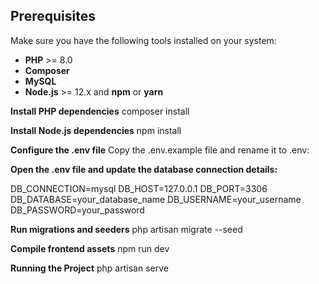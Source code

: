 
## Prerequisites

Make sure you have the following tools installed on your system:

- **PHP** >= 8.0
- **Composer**
- **MySQL**
- **Node.js** >= 12.x and **npm** or **yarn**

**Install PHP dependencies**
composer install

**Install Node.js dependencies**
npm install

**Configure the .env file**
Copy the .env.example file and rename it to .env:

**Open the .env file and update the database connection details:**

DB_CONNECTION=mysql
DB_HOST=127.0.0.1
DB_PORT=3306
DB_DATABASE=your_database_name
DB_USERNAME=your_username
DB_PASSWORD=your_password

**Run migrations and seeders**
php artisan migrate --seed

**Compile frontend assets**
npm run dev

**Running the Project**
php artisan serve
